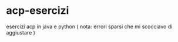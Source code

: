 # acp-esercizi
esercizi acp in java e python ( nota: errori sparsi che mi scocciavo di aggiustare )
